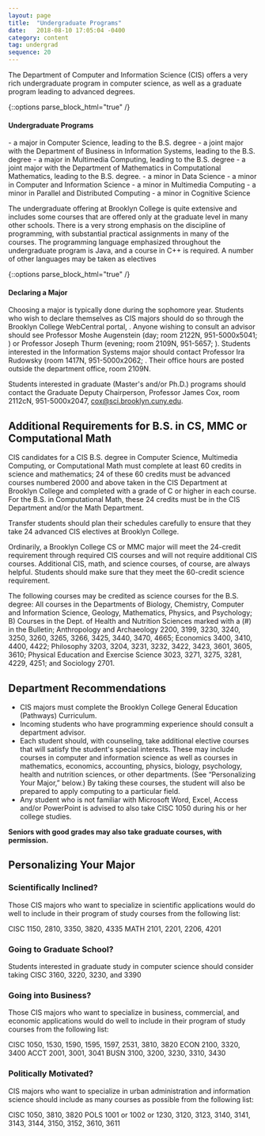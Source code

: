 ```yaml
---
layout: page
title:  "Undergraduate Programs"
date:   2018-08-10 17:05:04 -0400
category: content
tag: undergrad
sequence: 20
---
```


The Department of Computer and Information Science (CIS) offers a very rich undergraduate program in computer science, as well as a graduate program leading to advanced degrees.

{::options parse_block_html="true" /}
<div class="callout">
<h4>Undergraduate Programs</h4>
- a major in Computer Science, leading to the B.S. degree
- a joint major with the Department of Business in Information Systems, leading to the B.S. degree
- a major in Multimedia Computing, leading to the B.S. degree
- a joint major with the Department of Mathematics in Computational Mathematics, leading to the B.S. degree.
- a minor in Data Science
- a minor in Computer and Information Science
- a minor in Multimedia Computing
- a minor in Parallel and Distributed Computing
- a minor in Cognitive Science
</div>

The undergraduate offering at Brooklyn College is quite extensive and includes some courses that are offered only at the graduate level in many other schools. There is a very strong emphasis on the discipline of programming, with substantial practical assignments in many of the courses. The programming language emphasized throughout the undergraduate program is Java, and a course in C++ is required. A number of other languages may be taken as electives

{::options parse_block_html="true" /}
<div class="callout">
<h4>Declaring a Major</h4>
Choosing a major is typically done during the sophomore year. Students who wish to declare themselves as CIS majors should do so through the Brooklyn College WebCentral portal, <http://www.portal.brooklyn.edu>. Anyone wishing to consult an advisor should see Professor Moshe Augenstein (day; room 2122N, 951-5000x5041; <augenstein@sci.brooklyn.cuny.edu>) or Professor Joseph Thurm (evening; room 2109N, 951-5657;  <thurm@sci.brooklyn.cuny.edu>). Students interested in the Information Systems major should contact Professor Ira Rudowsky (room 1417N, 951-5000x2062; <rudowsky@sci.brooklyn.cuny.edu>. Their office hours are posted outside the department office, room 2109N.

Students interested in graduate (Master's and/or Ph.D.) programs should contact the Graduate Deputy Chairperson, Professor James Cox, room 2112cN, 951-5000x2047, <cox@sci.brooklyn.cuny.edu>.
</div>

## Additional Requirements for B.S. in CS, MMC or Computational Math

CIS candidates for a CIS B.S. degree in Computer Science, Multimedia Computing, or Computational Math must complete at least 60 credits in science and mathematics; 24 of these 60 credits must be advanced courses numbered 2000 and above taken in the CIS Department at Brooklyn College and completed with a grade of C or higher in each course. For the B.S. in Computational Math, these 24 credits must be in the CIS Department and/or the Math Department.

<div class="callout">
Transfer students should plan their schedules carefully to ensure that they take 24 advanced CIS electives at Brooklyn College.
</div>

Ordinarily, a Brooklyn College CS or MMC major will meet the 24-credit requirement through required CIS courses and will not require additional CIS courses. Additional CIS, math, and science courses, of course, are always helpful. Students should make sure that they meet the 60-credit science requirement.

The following courses may be credited as science courses for the B.S. degree: All courses in the Departments of Biology, Chemistry, Computer and Information Science, Geology, Mathematics, Physics, and Psychology; B) Courses in the Dept. of Health and Nutrition Sciences marked with a (#) in the Bulletin; Anthropology and Archaeology 2200, 3199, 3230, 3240, 3250, 3260, 3265, 3266, 3425, 3440, 3470, 4665; Economics 3400, 3410, 4400, 4422; Philosophy 3203, 3204, 3231, 3232, 3422, 3423, 3601, 3605, 3610; Physical Education and Exercise Science 3023, 3271, 3275, 3281, 4229, 4251; and Sociology 2701.


## Department Recommendations

* CIS majors must complete the Brooklyn College General Education (Pathways) Curriculum.
* Incoming students who have programming experience should consult a department advisor.
* Each student should, with counseling, take additional elective courses that will satisfy the student's special interests. These may include courses in computer and information science as well as courses in mathematics, economics, accounting, physics, biology, psychology, health and nutrition sciences, or other departments. (See “Personalizing Your Major,” below.) By taking these courses, the student will also be prepared to apply computing to a particular field.
* Any student who is not familiar with Microsoft Word, Excel, Access and/or PowerPoint is advised to also take CISC 1050 during his or her college studies.

**Seniors with good grades may also take graduate courses, with permission.**

## Personalizing Your Major

### Scientifically Inclined?

Those CIS majors who want to specialize in scientific applications would do well to include in their program of study courses from the following list:

CISC 1150, 2810, 3350, 3820, 4335
MATH 2101, 2201, 2206, 4201

### Going to Graduate School?

Students interested in graduate study in computer science should consider taking CISC 3160, 3220, 3230, and 3390

### Going into Business?

Those CIS majors who want to specialize in business, commercial, and economic applications would do well to include in their program of study courses from the following list:

CISC 1050, 1530, 1590, 1595, 1597, 2531, 3810, 3820
ECON 2100, 3320, 3400
ACCT 2001, 3001, 3041
BUSN 3100, 3200, 3230, 3310, 3430

### Politically Motivated?

CIS majors who want to specialize in urban administration and information science should include as many courses as possible from the following list:

CISC 1050, 3810, 3820
POLS 1001 or 1002 or 1230, 3120, 3123, 3140, 3141, 3143, 3144, 3150, 3152, 3610, 3611

